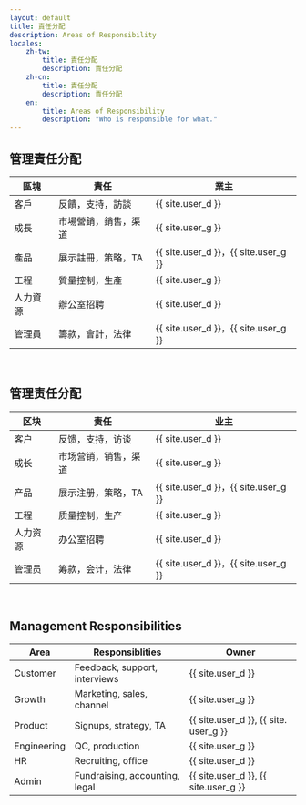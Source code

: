 ```yaml
---
layout: default
title: 責任分配
description: Areas of Responsibility
locales:
    zh-tw:
        title: 責任分配
        description: 責任分配
    zh-cn:
        title: 責任分配
        description: 責任分配
    en:
        title: Areas of Responsibility
        description: "Who is responsible for what."
---
```


<a name="zh-tw"></a>

## 管理責任分配

|區塊|責任|業主|
| --- | --- | --- |
|客戶|反饋，支持，訪談| {{ site.user_d }} |
|成長|市場營銷，銷售，渠道| {{ site.user_g }} |
|產品|展示註冊，策略，TA | {{ site.user_d }}，{{ site.user_g }} |
|工程|質量控制，生產| {{ site.user_g }} |
|人力資源|辦公室招聘| {{ site.user_d }} |
|管理員|籌款，會計，法律| {{ site.user_d }}，{{ site.user_g }} |

<br>

<a name="zh-cn"></a>

## 管理责任分配

|区块|责任|业主|
| --- | --- | --- |
|客户|反馈，支持，访谈| {{ site.user_d }} |
|成长|市场营销，销售，渠道| {{ site.user_g }} |
|产品|展示注册，策略，TA | {{ site.user_d }}，{{ site.user_g }} |
|工程|质量控制，生产| {{ site.user_g }} |
|人力资源|办公室招聘| {{ site.user_d }} |
|管理员|筹款，会计，法律| {{ site.user_d }}，{{ site.user_g }} |

<br>

<a name="en"></a>

## Management Responsibilities

| Area | Responsiblities | Owner |
| --- | --- | --- |
| Customer | Feedback, support, interviews | {{ site.user_d }} |
| Growth | Marketing, sales, channel | {{ site.user_g }} |
| Product | Signups, strategy, TA | {{ site.user_d }}, {{ site. user_g }} |
| Engineering | QC, production | {{ site.user_g }} |
| HR | Recruiting, office | {{ site.user_d }} |
| Admin | Fundraising, accounting, legal | {{ site.user_d }}, {{ site.user_g }} |